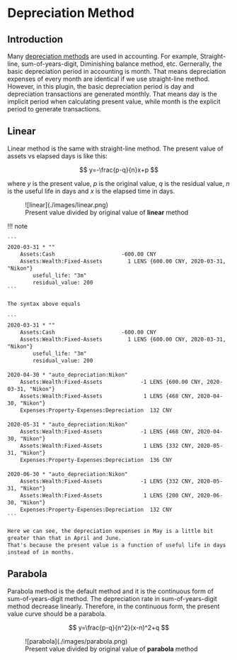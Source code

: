 # Depreciation Method

## Introduction

Many [depreciation methods](https://en.wikipedia.org/wiki/Depreciation) are used in accounting.
For example, Straight-line, sum-of-years-digit, Diminishing balance method, etc.
Gernerally, the basic depreciation period in accounting is month.
That means depreciation expenses of every month are identical if we use straight-line method.
However, in this plugin, the basic depreciation period is day and depreciation transactions are generated monthly.
That means day is the implicit period when calculating present value, while month is the explicit period to generate transactions.

## Linear

Linear method is the same with straight-line method.
The present value of assets vs elapsed days is like this:

$$
y=-\frac{p-q}{n}x+p
$$

where $y$ is the present value, $p$ is the original value, $q$ is the residual value, $n$ is the useful life in days and $x$ is the elapsed time in days.

<figure markdown>
  ![linear](./images/linear.png)
  <figcaption>Present value divided by original value of <b>linear</b> method</figcaption>
</figure>

!!! note

    ```
    2020-03-31 * ""
        Assets:Cash                     -600.00 CNY
        Assets:Wealth:Fixed-Assets        1 LENS {600.00 CNY, 2020-03-31, "Nikon"}
            useful_life: "3m"
            residual_value: 200
    ```

    The syntax above equals

    ```
    2020-03-31 * ""
        Assets:Cash                     -600.00 CNY
        Assets:Wealth:Fixed-Assets        1 LENS {600.00 CNY, 2020-03-31, "Nikon"}
            useful_life: "3m"
            residual_value: 200

    2020-04-30 * "auto_depreciation:Nikon"
        Assets:Wealth:Fixed-Assets            -1 LENS {600.00 CNY, 2020-03-31, "Nikon"}
        Assets:Wealth:Fixed-Assets             1 LENS {468 CNY, 2020-04-30, "Nikon"}
        Expenses:Property-Expenses:Depreciation  132 CNY

    2020-05-31 * "auto_depreciation:Nikon"
        Assets:Wealth:Fixed-Assets            -1 LENS {468 CNY, 2020-04-30, "Nikon"}
        Assets:Wealth:Fixed-Assets             1 LENS {332 CNY, 2020-05-31, "Nikon"}
        Expenses:Property-Expenses:Depreciation  136 CNY

    2020-06-30 * "auto_depreciation:Nikon"
        Assets:Wealth:Fixed-Assets            -1 LENS {332 CNY, 2020-05-31, "Nikon"}
        Assets:Wealth:Fixed-Assets             1 LENS {200 CNY, 2020-06-30, "Nikon"}
        Expenses:Property-Expenses:Depreciation  132 CNY
    ```

    Here we can see, the depreciation expenses in May is a little bit greater than that in April and June.
    That's because the present value is a function of useful life in days instead of in months.

## Parabola

Parabola method is the default method and it is the continuous form of sum-of-years-digit method.
The depreciation rate in sum-of-years-digit method decrease linearly.
Therefore, in the continuous form, the present value curve should be a parabola.

$$
y=\frac{p-q}{n^2}(x-n)^2+q
$$

<figure markdown>
  ![parabola](./images/parabola.png)
  <figcaption>Present value divided by original value of <b>parabola</b> method</figcaption>
</figure>
